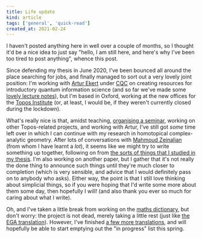 ```yaml
---
title: Life update
kind: article
tags: ['general', 'quick-read']
created_at: 2021-02-24
---
```


I haven't posted anything here in well over a couple of months, so I thought it'd be a nice idea to just say "hello, I am still here, and here's why I've been too tired to post anything", whence this post.

<!-- more -->

Since defending my thesis in June 2020, I've been bounced all around the place searching for jobs, and finally managed to sort out a very lovely joint position: I'm working with [Artur Ekert](https://www.arturekert.com/) under [CQC](https://www.quantumlah.org/) on creating resources for introductory quantum information science (and so far we've made some [lovely lecture notes](https://qubit.guide)), but I'm based in Oxford, working at the new offices for the [Topos Institute](https://topos.institute) (or, at least, I would be, if they weren't currently closed during the lockdown).

What's really nice is that, amidst teaching, [organising a seminar](https://topos.site/topos-colloquium/), working on other Topos-related projects, and working with Artur, I've still got _some_ time left over in which I can continue with my research in homotopical complex-analytic geometry.
After lots of conversations with [Mahmoud Zeinalian](https://www.zeinalian.com) (from whom I have learnt a _lot_), it seems like we might try to write something up together, following on from [the sorts of things that I studied in my thesis](/blog/2020/03/29/simplicial-chern-weil/).
I'm also working on another paper, but I gather that it's not really the done thing to announce such things until they're much closer to completion (which is very sensible, and advice that I would definitely pass on to anybody who asks).
Either way, the point is that I still love thinking about simplicial things, so if you were hoping that I'd write some more about them some day, then hopefully I will! (and also thank you ever so much for caring about what I write).

Oh, and I've taken a little break from working on the [maths dictionary](https://thosgood.net/maths-dictionary), but don't worry: the project is not dead, merely taking a little rest (just like [the EGA translation](https://github.com/ryankeleti/ega)).
However, I've finished [a few more translations](https://thosgood.net/translations), and will hopefully be able to start emptying out the "in progress" list this spring.
